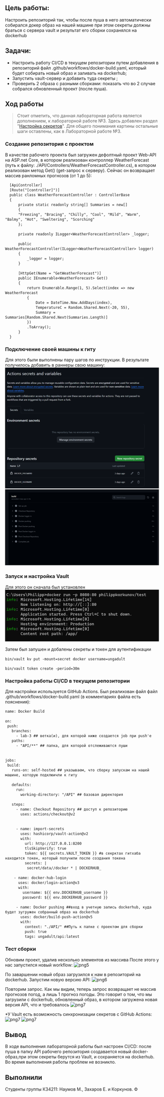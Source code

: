 ## Цель работы:
Настроить репозиторий так, чтобы после пуша в него автоматически собирался докер образ на нашей машине при этом секреты должны браться с сервера vault и результат его сборки сохранялся на dockerhub

## Задачи:
* Настроить работу CI/CD в текущем репозитории путем добавления в репозиторий файл .github/workflows/docker-build.yaml, который будет собирать новый образ и заливать на dockerhub;
* Запустить vault-сервер и добавить туда секреты ;
* Проверить 2 образа с разными сборками: показать что во 2 случае собрался обновленный проект (после пуша).

## Ход работы

 > Стоит отметить, что данная лабораторная работа является дополнением, к лабораторной работе №3. Здесь добавлен раздел "[Настройка секретов](#настройка-секретов)". Для общего понимания картины остальные шаги оставлены, как в Лабораторной работе №3.

### Создание репозитория с проектом

 В качестве рабочего проекта был загружен дефолтный проект Web-API на ASP.net Core, в котором реализован контроллер WeatherForecast (путь к файлу: ./API/Controllers/WeatherForecastController.cs), в котором реализован метод Get() (get-запрос к серверу). Сейчас он возвращает массив ранломных прогнозов (от 1 до 5):
 ```
   [ApiController]
   [Route("[controller]")]
   public class WeatherForecastController : ControllerBase
   {
       private static readonly string[] Summaries = new[]
       {
       "Freezing", "Bracing", "Chilly", "Cool", "Mild", "Warm", "Balmy", "Hot", "Sweltering", "Scorching"
       };
  
       private readonly ILogger<WeatherForecastController> _logger;
  
       public WeatherForecastController(ILogger<WeatherForecastController> logger)
       {
           _logger = logger;
       }
  
       [HttpGet(Name = "GetWeatherForecast")]
       public IEnumerable<WeatherForecast> Get()
       {
           return Enumerable.Range(1, 5).Select(index => new WeatherForecast
           {
               Date = DateTime.Now.AddDays(index),
               TemperatureC = Random.Shared.Next(-20, 55),
               Summary = Summaries[Random.Shared.Next(Summaries.Length)]
           })
           .ToArray();
       }
   }
  ```
### Подключение своей машины к гиту
Для этого были выполнены пару шагов по инструкции. В результате получилось добавить в раннеры свою машину:
![png1](./images/1.png)
![png2](./images/2.png)

### Запуск и настройка Vault
Для этого он сначала был установлен
![png3](./images/3.png)

Затем был запушен и добалены секреты и токен для аутентификации

```bin/vault kv put -mount=secret docker username=ungadult```

```bin/vault token create -period=30m ```


### Настройка работы CI/CD в текущем репозитории

 Для настройки используется GitHub Actions. Был реалихован файл файл .github/workflows/docker-build.yaml (в комментариях файла есть пояснения):
  ```
 name: Docker Build

 on:
   push:
     branches:
       - lab-3 ## ветка(и), для которой ниже создается job при push'e
     paths:
       - "API/**" ## папка, для которой отслеживаются пуши
 
       
 jobs:
   build:
     runs-on: self-hosted ## указываем, что сборку запускам на нашей машине, которую подклюичли к гиту
 
     defaults:
       run:
         working-directory: "/API" ## базовая директория
 
     steps:
       - name: Checkout Repository ## доступ к репозиторию
         uses: actions/checkout@v2


       - name: import-secrets
         uses: hashicorp/vault-action@v2
         with:
           url: http://127.0.0.1:8200
           tlsSkipVerify: true
           token: ${{ secrets.VAULT_TOKEN }} #в секрктах гитхаба находится токен, который получили после создания токена
           secrets: |
            secret/data//docker * | DOCKERHUB_

      - name: docker-hub-login
        uses: docker/login-action@v3
        with:
          username: ${{ env.DOCKERHUB_username }}
          password: ${{ env.DOCKERHUB_password }}
     
       - name: Docker pushing ##вход в учетную запись dockerhub, куда будет зугружен собранный образ на dockerhub
         uses: docker/build-push-action@v5
         with:
           context: "./API/" ##Путь к папке с проектом для сборки
           push: true
           tags: ungadult/api:latest
  ```

### Тест сборки
Обновим проект, удалив несколько элементов из массива
После этого у нас запустился новый workflow:
![png5](./images/5.png)

По заваршении новый образ загрузился к нам в репозиторий на dockerhub. Запустим новую версию API:
![png6](./images/6.png)

Повторим запрос. Как мы видим, теперь запрос возвращает не массив прогнозов погод, а лишь 1 прогноз погоды. Это говорит о том, что мы загрузили с dockerhub, обновленный образ, в котором загружена новая версия API, что и требовалось
![png7](./images/7.png)


*У Vault есть возможность синхронизации секретов с GitHub Actions:
![png7](./images/7.png)
![png7](./images/7.png)


## Вывод
В ходе выполнения лабораторной работы был настроен CI/CD: после пуша в папку API рабочего репозитория создавается новый docker-образ,при этом секреты берутся из Vault, и сохраняется на dockerhub. Во время выполнения работы проблем не возникло.
## Выполнили
Студенты группы К34211: Наумов М., Захаров Е. и Коркунов. Ф
